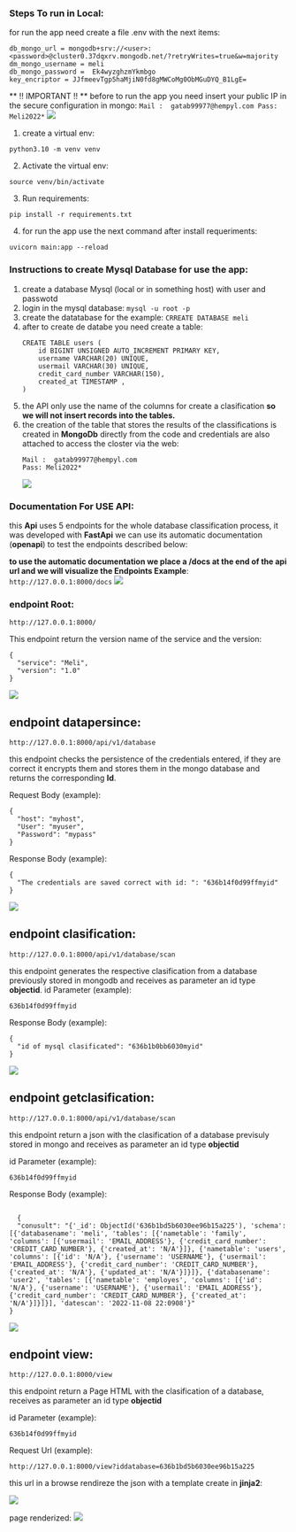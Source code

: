 ### Steps To run in Local:
for run the app need create a file .env with the next items:

```
db_mongo_url = mongodb+srv://<user>:<password>@cluster0.37dqxrv.mongodb.net/?retryWrites=true&w=majority
dm_mongo_username = meli
db_mongo_password =  Ek4wyzghzmYkmbgo
key_encriptor = JJfmeevTgp5haMjiN0fd8gMWCoMg0ObMGuDYQ_B1LgE=
```
** !! IMPORTANT !! **
before to run the app you need insert your public IP in the secure configuration in mongo:
    ```
     Mail :  gatab99977@hempyl.com
     Pass: Meli2022*
    ```
    ![](https://i.ibb.co/gdj8H5Z/Ipadd.png)



1. create a virtual env:
```
python3.10 -m venv venv
```

2. Activate the virtual env:
```
source venv/bin/activate
```

3. Run requirements:
```
pip install -r requirements.txt
```

4. for run the app use the next command after install requeriments:

```
uvicorn main:app --reload
```

 ### Instructions to create Mysql Database for use the app:

 1. create a database Mysql (local or in something host) with user and passwotd
 2. login in the mysql database:
    ```mysql -u root -p```
 3. create the datatabase for the example:
    ```CRREATE DATABASE meli```
 4. after to create de databe you need create a table:
    ```
    CREATE TABLE users (
        id BIGINT UNSIGNED AUTO_INCREMENT PRIMARY KEY,
        username VARCHAR(20) UNIQUE,
        usermail VARCHAR(30) UNIQUE,
        credit_card_number VARCHAR(150),
        created_at TIMESTAMP ,
    )
    ```
5. the API only use the name of the columns for create a clasification **so we will not insert records into the tables.**
6. the creation of the table that stores the results of the classifications is created in **MongoDb** directly from the code and credentials are also attached to access the closter via the web:
     ```
     Mail :  gatab99977@hempyl.com
     Pass: Meli2022*
    ```
    ![](https://i.ibb.co/6mLmS4M/mongodb.png)

### Documentation For USE API:
this **Api** uses 5 endpoints for the whole database classification process, it was developed with **FastApi** we can use its automatic documentation (**openapi**) to test the endpoints described below:

**to use the automatic documentation we place a /docs at the end of the api url and we will visualize the Endpoints  Example**:
     ```
    http://127.0.0.1:8000/docs
    ```
    ![](https://i.ibb.co/pXBTvqP/openapi.png)

### endpoint Root:
```
http://127.0.0.1:8000/
```
This endpoint return the version name of the service and the version:
```
{
  "service": "Meli",
  "version": "1.0"
}
```
![](assets/endpoint_root.gif)


## endpoint datapersince:
```
http://127.0.0.1:8000/api/v1/database
```

this endpoint checks the persistence of the credentials entered, if they are correct it encrypts them and stores them in the mongo database and returns the corresponding **Id**.

Request Body (example):
```
{
  "host": "myhost",
  "User": "myuser",
  "Password": "mypass"
}
```

Response Body (example):
```
{
  "The credentials are saved correct with id: ": "636b14f0d99ffmyid"
}
```
![](assets/endpoint_persistence.gif)

## endpoint clasification:
```
http://127.0.0.1:8000/api/v1/database/scan
```

this endpoint generates the respective clasification from a database previously stored in mongodb and receives as parameter an id type **objectid**.
id Parameter (example):
```
636b14f0d99ffmyid
```

Response Body (example):
```
{
  "id of mysql clasificated": "636b1b0bb6030myid"
}
```
![](assets/endpoint_clasification.gif)

## endpoint getclasification:

```
http://127.0.0.1:8000/api/v1/database/scan
```


this endpoint return  a json with the clasification of a database previsuly stored in mongo and receives as parameter an id type **objectid**

id Parameter (example):
```
636b14f0d99ffmyid
```

Response Body (example):
```

  {
  "conusult": "{'_id': ObjectId('636b1bd5b6030ee96b15a225'), 'schema': [{'databasename': 'meli', 'tables': [{'nametable': 'family', 'columns': [{'usermail': 'EMAIL_ADDRESS'}, {'credit_card_number': 'CREDIT_CARD_NUMBER'}, {'created_at': 'N/A'}]}, {'nametable': 'users', 'columns': [{'id': 'N/A'}, {'username': 'USERNAME'}, {'usermail': 'EMAIL_ADDRESS'}, {'credit_card_number': 'CREDIT_CARD_NUMBER'}, {'created_at': 'N/A'}, {'updated_at': 'N/A'}]}]}, {'databasename': 'user2', 'tables': [{'nametable': 'employes', 'columns': [{'id': 'N/A'}, {'username': 'USERNAME'}, {'usermail': 'EMAIL_ADDRESS'}, {'credit_card_number': 'CREDIT_CARD_NUMBER'}, {'created_at': 'N/A'}]}]}], 'datescan': '2022-11-08 22:0908'}"
}

```
![](assets/endpoint_getclasification.gif)


## endpoint view:
```
http://127.0.0.1:8000/view
```

this endpoint return a Page HTML with the clasification of a database, receives as parameter an id type **objectid**

id Parameter (example):
```
636b14f0d99ffmyid
```

Request Url (example):
```
http://127.0.0.1:8000/view?iddatabase=636b1bd5b6030ee96b15a225
```
this url in a browse rendireze the json with a template create in **jinja2**:

![](assets/endpoint_view.gif)

page renderized:
![](https://i.ibb.co/kyX7v8J/webrenderized.png)
